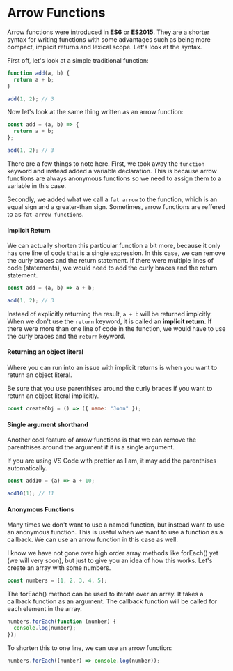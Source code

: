 # Arrow Functions

Arrow functions were introduced in **ES6** or **ES2015**. They are a shorter syntax for writing functions with some advantages such as being more compact, implicit returns and lexical scope. Let's look at the syntax.

First off, let's look at a simple traditional function:

```js
function add(a, b) {
  return a + b;
}

add(1, 2); // 3
```

Now let's look at the same thing written as an arrow function:

```js
const add = (a, b) => {
  return a + b;
};

add(1, 2); // 3
```

There are a few things to note here. First, we took away the `function` keyword and instead added a variable declaration. This is because arrow functions are always anonymous functions so we need to assign them to a variable in this case.

Secondly, we added what we call a `fat arrow` to the function, which is an equal sign and a greater-than sign. Sometimes, arrow functions are reffered to as `fat-arrow functions`.

#### Implicit Return

We can actually shorten this particular function a bit more, because it only has one line of code that is a single expression. In this case, we can remove the curly braces and the return statement. If there were multiple lines of code (statements), we would need to add the curly braces and the return statement.

```js
const add = (a, b) => a + b;

add(1, 2); // 3
```

Instead of explicitly returning the result, `a + b` will be returned implcitly. When we don't use the `return` keyword, it is called an **implicit return**. If there were more than one line of code in the function, we would have to use the curly braces and the `return` keyword.

#### Returning an object literal

Where you can run into an issue with implicit returns is when you want to return an object literal.

Be sure that you use parenthises around the curly braces if you want to return an object literal implicitly.

```js
const createObj = () => ({ name: "John" });
```

#### Single argument shorthand

Another cool feature of arrow functions is that we can remove the parenthises around the argument if it is a single argument.

If you are using VS Code with prettier as I am, it may add the parenthises automatically.

```js
const add10 = (a) => a + 10;

add10(1); // 11
```

#### Anonymous Functions

Many times we don't want to use a named function, but instead want to use an anonymous function. This is useful when we want to use a function as a callback. We can use an arrow function in this case as well.

I know we have not gone over high order array methods like forEach() yet (we will very soon), but just to give you an idea of how this works. Let's create an array with some numbers.

```js
const numbers = [1, 2, 3, 4, 5];
```

The forEach() method can be used to iterate over an array. It takes a callback function as an argument. The callback function will be called for each element in the array.

```js
numbers.forEach(function (number) {
  console.log(number);
});
```

To shorten this to one line, we can use an arrow function:

```js
numbers.forEach((number) => console.log(number));
```
